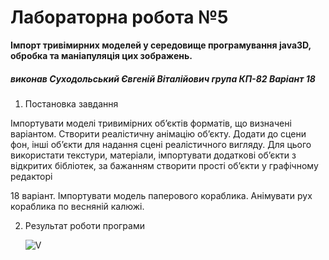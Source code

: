# Лабораторна робота №5

**Імпорт тривімирних моделей у середовище програмування java3D, обробка та маніапуляція цих зображень.**

##### виконав Суходольський Євгеній Віталійович група КП-82 Варіант 18

1. Постановка завдання

Імпортувати моделі тривимірних об’єктів форматів, що визначені варіантом. Створити реалістичну анімацію об’єкту. Додати до сцени фон, інші об’єкти для надання сцені реалістичного вигляду. Для цього використати текстури, матеріали, імпортувати додаткові об’єкти з відкритих бібліотек, за бажанням створити прості об’єкти у графічному редакторі

18 варіант. Імпортувати модель паперового кораблика. Анімувати рух кораблика по весняній калюжі.   

2. Результат роботи програми

   ![V](https://res.cloudinary.com/nicereadcloud/image/upload/v1617729282/result_lzmunw.png)
       